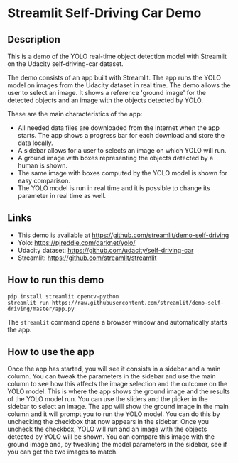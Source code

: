 # Streamlit Self-Driving Car Demo

## Description
This is a demo of the YOLO real-time object detection model with Streamlit on the Udacity self-driving-car dataset.

The demo consists of an app built with Streamlit. The app runs the YOLO model
on images from the Udacity dataset in real time. The demo allows the user to select an image. It shows
a reference 'ground image' for the detected objects and an image with the objects detected by YOLO.

These are the main characteristics of the app:
- All needed data files are downloaded from the internet when the app starts. The app shows
a progress bar for each download and store the data locally.
- A sidebar allows for a user to selects an image on which YOLO will run.
- A ground image with boxes representing the objects detected by a human is shown.
- The same image with boxes computed by the YOLO model is shown for easy comparison.
- The YOLO model is run in real time and it is possible to change its parameter in real time
as well.

## Links
- This demo is available at https://github.com/streamlit/demo-self-driving
- Yolo: https://pjreddie.com/darknet/yolo/
- Udacity dataset: https://github.com/udacity/self-driving-car
- Streamlit: https://github.com/streamlit/streamlit

## How to run this demo
```
pip install streamlit opencv-python
streamlit run https://raw.githubusercontent.com/streamlit/demo-self-driving/master/app.py
```

The `streamlit` command opens a browser window and automatically starts the app.

## How to use the app
Once the app has started, you will see it consists in a sidebar and a main column.
You can tweak the parameters in the sidebar and use the main column to see how this affects the image
selection and the outcome on the YOLO model. This is where the app shows the ground image and
the results of the YOLO model run.
You can use the sliders and the picker in the sidebar to select an image. The app will show the
ground image in the main column and it will prompt you to run the YOLO model. You can do this by unchecking
the checkbox that now appears in the sidebar. Once you uncheck the checkbox, YOLO will run and an image with
the objects detected by YOLO will be shown. You can compare this image with the ground image and, by tweaking
the model parameters in the sidebar, see if you can get the two images to match.

